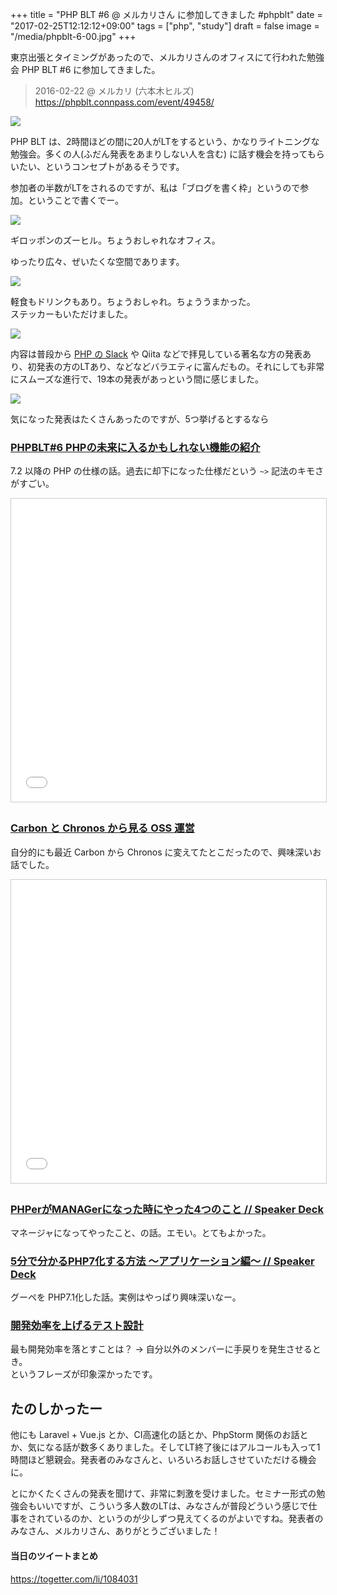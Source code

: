 +++
title = "PHP BLT #6 @ メルカリさん に参加してきました #phpblt"
date = "2017-02-25T12:12:12+09:00"
tags = ["php", "study"]
draft = false
image = "/media/phpblt-6-00.jpg"
+++

東京出張とタイミングがあったので、メルカリさんのオフィスにて行われた勉強会 PHP BLT #6 に参加してきました。

> 2016-02-22 @ メルカリ (六本木ヒルズ)  
> https://phpblt.connpass.com/event/49458/

![](/media/phpblt-6-00.jpg)

PHP BLT は、2時間ほどの間に20人がLTをするという、かなりライトニングな勉強会。多くの人(ふだん発表をあまりしない人を含む) に話す機会を持ってもらいたい、というコンセプトがあるそうです。

参加者の半数がLTをされるのですが、私は「ブログを書く枠」というので参加。ということで書くでー。

![](/media/phpblt-6-01.jpg)

ギロッポンのズーヒル。ちょうおしゃれなオフィス。

ゆったり広々、ぜいたくな空間であります。

![](/media/phpblt-6-02.jpg)

軽食もドリンクもあり。ちょうおしゃれ。ちょううまかった。  
ステッカーもいただけました。

![](/media/phpblt-6-03.jpg)

内容は普段から [PHP の Slack](http://www.msng.info/archives/2016/02/phpusers-ja-on-slack.php) や Qiita などで拝見している著名な方の発表あり、初発表の方のLTあり、などなどバラエティに富んだもの。それにしても非常にスムーズな進行で、19本の発表があっという間に感じました。

![](/media/phpblt-6-04.jpg)

気になった発表はたくさんあったのですが、5つ挙げるとするなら

### [PHPBLT#6 PHPの未来に入るかもしれない機能の紹介](https://www.slideshare.net/sters/phpblt6-php)

7.2 以降の PHP の仕様の話。過去に却下になった仕様だという `~>` 記法のキモさがすごい。

<iframe src="//www.slideshare.net/slideshow/embed_code/key/pude8VJQKEqIN" width="595" height="485" frameborder="0" marginwidth="0" marginheight="0" scrolling="no" style="border:1px solid #CCC; border-width:1px; margin-bottom:5px; max-width: 100%;" allowfullscreen> </iframe>

### [Carbon と Chronos から見る OSS 運営](https://www.slideshare.net/serima1/carbon-chronos-oss)

自分的にも最近 Carbon から Chronos に変えてたとこだったので、興味深いお話でした。

<iframe src="//www.slideshare.net/slideshow/embed_code/key/dYjPtiRyNN9YGF" width="595" height="485" frameborder="0" marginwidth="0" marginheight="0" scrolling="no" style="border:1px solid #CCC; border-width:1px; margin-bottom:5px; max-width: 100%;" allowfullscreen> </iframe> <div style="margin-bottom:5px">

### [PHPerがMANAGerになった時にやった4つのこと // Speaker Deck](https://speakerdeck.com/itosho525/phpergamanagerninatutashi-niyatuta4tufalsekoto)

マネージャになってやったこと、の話。エモい。とてもよかった。

<script async class="speakerdeck-embed" data-id="90fa2e5352f04f7f83bdb2e44d2f17d2" data-ratio="1.33333333333333" src="//speakerdeck.com/assets/embed.js"></script>

### [5分で分かるPHP7化する方法 〜アプリケーション編〜 // Speaker Deck](https://speakerdeck.com/hypermkt/5fen-defen-karuphp7hua-surufang-fa-apurikesiyonbian)

グーペを PHP7.1化した話。実例はやっぱり興味深いなー。

<script async class="speakerdeck-embed" data-id="fdefef95b4984996921b0712475865a6" data-ratio="1.77777777777778" src="//speakerdeck.com/assets/embed.js"></script>

### [開発効率を上げるテスト設計](https://speakerdeck.com/kazu9su/kai-fa-xiao-lu-woshang-gerutesutoshe-ji)

最も開発効率を落とすことは？ → 自分以外のメンバーに手戻りを発生させるとき。  
というフレーズが印象深かったです。

<script async class="speakerdeck-embed" data-id="78d8e46d08c44e65bb9beceebaa0284a" data-ratio="1.41436464088398" src="//speakerdeck.com/assets/embed.js"></script>

## たのしかったー

他にも Laravel + Vue.js とか、CI高速化の話とか、PhpStorm 関係のお話とか、気になる話が数多くありました。そしてLT終了後にはアルコールも入って1時間ほど懇親会。発表者のみなさんと、いろいろお話しさせていただける機会に。  

とにかくたくさんの発表を聞けて、非常に刺激を受けました。セミナー形式の勉強会もいいですが、こういう多人数のLTは、みなさんが普段どういう感じで仕事をされているのか、というのが少しずつ見えてくるのがよいですね。発表者のみなさん、メルカリさん、ありがとうございました！

#### 当日のツイートまとめ 

https://togetter.com/li/1084031
